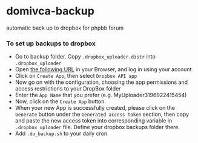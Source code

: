 # domivca-backup
automatic back up to dropbox for phpbb forum
### To set up backups to dropbox
- Go to backup folder. Copy `.dropbox_uploader.distr` into `.dropbox_uploader`
- Open [the following URL](https://www.dropbox.com/developers/apps) in your Browser, and log in using your account
- Click on `Create App`, then select `Dropbox API app`
- Now go on with the configuration, choosing the app permissions and access restrictions to your DropBox folder
- Enter the `App Name` that you prefer (e.g. MyUploader3196922415454)
- Now, click on the `Create App` button.
- When your new App is successfully created, please click on the `Generate` button under the `Generated access token` section, then copy and paste the new access token into corresponding variable in `.dropbox_uploader` file. Define your dropbox backups folder there.
- Add `.do_backup.sh` to your daily cron
